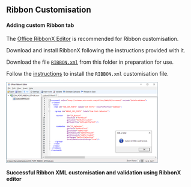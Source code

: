 ## Ribbon Customisation

#### Adding custom Ribbon tab

The [Office RibbonX Editor](https://github.com/fernandreu/office-ribbonx-editor/releases/tag/v1.9.0) is recommended for Ribbon customisation.  

Download and install RibbonX following the instructions provided with it.  

Download the file [`RIBBON.xml`](RIBBON.xml) from this folder in preparation for use.  

Follow the [instructions](RibbonCustomisation.md) to install the `RIBBON.xml` customisation file.

<img src="/Ribbon/RIBBONX_EDITOR.bmp" alt="Excel Combo" title="RibbonX Editor" width="80%" height="80%">  

**Successful Ribbon XML customisation and validation using RibbonX editor**
